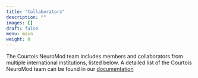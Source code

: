 ```yaml
---
title: "Collaborators"
description: ""
images: []
draft: false
menu: main
weight: 0
---
```


The Courtois NeuroMod team includes members and collaborators from multiple international institutions, listed below. A detailed list of the Courtois NeuroMod team can be found in our [documentation](https://docs.cneuromod.ca/en/latest/AUTHORS.html)
